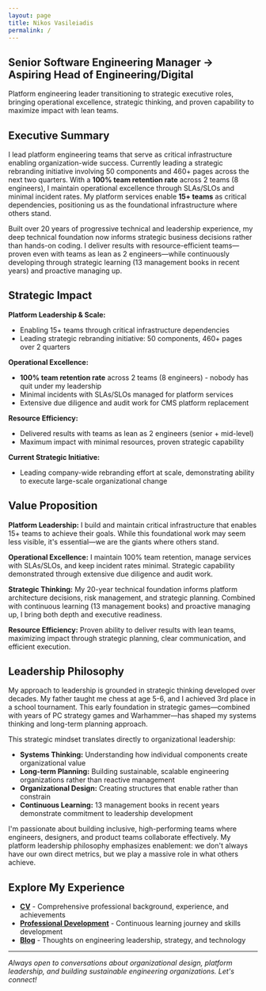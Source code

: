 ```yaml
---
layout: page
title: Nikos Vasileiadis
permalink: /
---
```


## Senior Software Engineering Manager → Aspiring Head of Engineering/Digital

Platform engineering leader transitioning to strategic executive roles, bringing operational excellence, strategic thinking, and proven capability to maximize impact with lean teams.

## Executive Summary

I lead platform engineering teams that serve as critical infrastructure enabling organization-wide success. Currently leading a strategic rebranding initiative involving 50 components and 460+ pages across the next two quarters. With a **100% team retention rate** across 2 teams (8 engineers), I maintain operational excellence through SLAs/SLOs and minimal incident rates. My platform services enable **15+ teams** as critical dependencies, positioning us as the foundational infrastructure where others stand.

Built over 20 years of progressive technical and leadership experience, my deep technical foundation now informs strategic business decisions rather than hands-on coding. I deliver results with resource-efficient teams—proven even with teams as lean as 2 engineers—while continuously developing through strategic learning (13 management books in recent years) and proactive managing up.

## Strategic Impact

**Platform Leadership & Scale:**
- Enabling 15+ teams through critical infrastructure dependencies
- Leading strategic rebranding initiative: 50 components, 460+ pages over 2 quarters

**Operational Excellence:**
- **100% team retention rate** across 2 teams (8 engineers) - nobody has quit under my leadership
- Minimal incidents with SLAs/SLOs managed for platform services
- Extensive due diligence and audit work for CMS platform replacement

**Resource Efficiency:**
- Delivered results with teams as lean as 2 engineers (senior + mid-level)
- Maximum impact with minimal resources, proven strategic capability

**Current Strategic Initiative:**
- Leading company-wide rebranding effort at scale, demonstrating ability to execute large-scale organizational change

## Value Proposition

**Platform Leadership:** I build and maintain critical infrastructure that enables 15+ teams to achieve their goals. While this foundational work may seem less visible, it's essential—we are the giants where others stand.

**Operational Excellence:** I maintain 100% team retention, manage services with SLAs/SLOs, and keep incident rates minimal. Strategic capability demonstrated through extensive due diligence and audit work.

**Strategic Thinking:** My 20-year technical foundation informs platform architecture decisions, risk management, and strategic planning. Combined with continuous learning (13 management books) and proactive managing up, I bring both depth and executive readiness.

**Resource Efficiency:** Proven ability to deliver results with lean teams, maximizing impact through strategic planning, clear communication, and efficient execution.

## Leadership Philosophy

My approach to leadership is grounded in strategic thinking developed over decades. My father taught me chess at age 5-6, and I achieved 3rd place in a school tournament. This early foundation in strategic games—combined with years of PC strategy games and Warhammer—has shaped my systems thinking and long-term planning approach.

This strategic mindset translates directly to organizational leadership:
- **Systems Thinking:** Understanding how individual components create organizational value
- **Long-term Planning:** Building sustainable, scalable engineering organizations rather than reactive management
- **Organizational Design:** Creating structures that enable rather than constrain
- **Continuous Learning:** 13 management books in recent years demonstrate commitment to leadership development

I'm passionate about building inclusive, high-performing teams where engineers, designers, and product teams collaborate effectively. My platform leadership philosophy emphasizes enablement: we don't always have our own direct metrics, but we play a massive role in what others achieve.

## Explore My Experience

- **[CV](/cv/)** - Comprehensive professional background, experience, and achievements
- **[Professional Development](/professional-development/)** - Continuous learning journey and skills development
- **[Blog](/blog/)** - Thoughts on engineering leadership, strategy, and technology

---

*Always open to conversations about organizational design, platform leadership, and building sustainable engineering organizations. Let's connect!*
